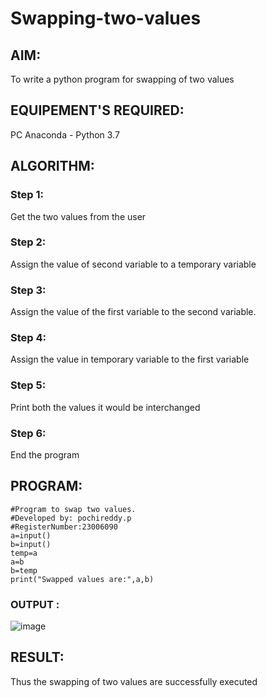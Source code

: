 # Swapping-two-values
## AIM:
To write a python program for swapping of two values
## EQUIPEMENT'S REQUIRED: 
PC
Anaconda - Python 3.7
## ALGORITHM: 
### Step 1:
Get the two values from the user
### Step 2: 
Assign the value of second variable to a temporary variable 
### Step 3: 
Assign the value of the first variable to the second variable.
### Step 4:  
Assign the value in temporary variable to the first variable
### Step 5: 
Print both the values it would be interchanged
### Step 6: 
End the program
## PROGRAM:
```
#Program to swap two values.
#Developed by: pochireddy.p
#RegisterNumber:23006090
a=input()
b=input()
temp=a
a=b
b=temp
print("Swapped values are:",a,b)
```
### OUTPUT :
![image](https://github.com/pochireddyp/Swapping-two-values/assets/150232043/ec89d7d0-0e52-4374-8522-230001997a2d)




## RESULT:
Thus the swapping of two values are successfully executed



